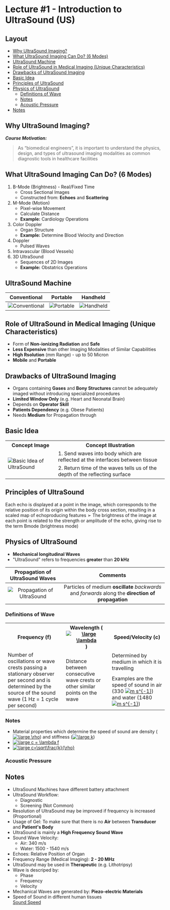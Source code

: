# Lecture #1 - Introduction to UltraSound (US)

## Layout
* <a href="#A"> Why UltraSound Imaging? </a>
* <a href="#B"> What UltraSound Imaging Can Do? (6 Modes) </a>
* <a href="#C"> UltraSound Machine </a>
* <a href="#D"> Role of UltraSound in Medical Imaging (Unique Characteristics) </a>
* <a href="#E"> Drawbacks of UltraSound Imaging </a>
* <a href="#F"> Basic Idea </a>
* <a href="#G"> Principles of UltraSound </a>
* <a href="#H"> Physics of UltraSound </a>
  * <a href="#J"> Definitions of Wave </a>
  * <a href="#K"> Notes </a>
  * <a href="#L"> Acoustic Pressure </a>
* <a href="#M"> Notes </a>

<h2 id="A"> Why UltraSound Imaging? </h2>

***Course Motivation:***
> As “biomedical engineers”, it is important to understand the physics, design, and types of ultrasound imaging modalities as common diagnostic tools in healthcare facilities

<h2 id="B"> What UltraSound Imaging Can Do? (6 Modes) </h2>

1. B-Mode (Brightness) - Real/Fixed Time
   * Cross Sectional Images
   * Constructed from: **Echoes** and **Scattering**
2. M-Mode (Motion)
   * Pixel-wise Movement
   * Calculate Distance
   * **Example:** Cardiology Operations
3. Color Doppler
   * Organ Structure
   * **Example:** Determine Blood Velocity and Direction
4. Doppler
   * Pulsed Waves
5. Intravascular (Blood Vessels)
6. 3D UltraSound
   * Sequences of 2D Images
   * **Example:** Obstatrics Operations

<h2 id="C"> UltraSound Machine </h2>

Conventional | Portable | Handheld |
:-----------:|:--------:|:--------:|
![Conventional](https://github.com/mostafa20223/SBME-4th-Year-2nd-Term-/blob/main/Equipment/Dr-Ehab/imgs/Lec1/Conventional.png) | ![Portable](https://github.com/mostafa20223/SBME-4th-Year-2nd-Term-/blob/main/Equipment/Dr-Ehab/imgs/Lec1/Portable.png) | ![Handheld](https://github.com/mostafa20223/SBME-4th-Year-2nd-Term-/blob/main/Equipment/Dr-Ehab/imgs/Lec1/Handheld.png) |

<h2 id="D"> Role of UltraSound in Medical Imaging (Unique Characteristics) </h2>

* Form of **Non-ionizing Radiation** and **Safe**
* **Less Expensive** than other Imaging Modalities of Similar Capabilities
* **High Rsolution** (mm Range) - up to 50 Micron
* **Mobile** and **Portable**

<h2 id="E"> Drawbacks of UltraSound Imaging </h2>

* Organs containing **Gases** and **Bony Structures** cannot be adequately imaged without introducing specialized procedures
* **Limited Window Only** (e.g. Heart and Neonatal Brain)
* Depends on **Operator Skill**
* **Patients Dependency** (e.g. Obese Patients)
* Needs **Medium** for Propagation through

<h2 id="F"> Basic Idea </h2>

<table>
   <th> Concept Image</th>
   <th> Concept Illustration</th>
   <tr>
      <td rowspan=2> <img src="https://github.com/mostafa20223/SBME-4th-Year-2nd-Term-/blob/main/Equipment/Dr-Ehab/imgs/Lec1/Basic.png" alt="Basic Idea of UltraSound"/> </td>
      <td> 1. Send waves into body which are reflected at the interfaces between tissue </td>
   </tr>
   <tr>
      <td> 2. Return time of the waves tells us of the depth of the reflecting surface </td>
   </tr>
</table>

<h2 id="G"> Principles of UltraSound </h2>

Each echo is displayed at a point in the image, which corresponds to the relative position of its origin within the body cross section, resulting in a scaled map of echoproducing features
➢ The brightness of the image at each point is related to the strength or amplitude of the echo, giving rise to the term Bmode (brightness mode)

<h2 id="H"> Physics of UltraSound </h2>

* **Mechanical longitudinal Waves**
* "UltraSound" refers to frequencies **greater** than **20 kHz**

Propagation of UltraSound Waves | Comments |
:------------------------------:|:--------:|
![Propagation of UltraSound](https://github.com/mostafa20223/SBME-4th-Year-2nd-Term-/blob/main/Equipment/Dr-Ehab/imgs/Lec1/Propagation.png) | Particles of medium **oscillate** *backwards* and *forwards* along the **direction of propagation** |

<h3 id="J"> Definitions of Wave </h3>

<table>
   <th> Frequency (f) </th>
   <th> Wavelength (<a href="https://www.codecogs.com/eqnedit.php?latex=\inline&space;\large&space;\lambda" target="_blank"><img src="https://latex.codecogs.com/gif.latex?\inline&space;\large&space;\lambda" title="\large \lambda" /></a>) </th>
   <th> Speed/Velocity (c) </th>
   <tr>
      <td rowspan = 2> Number of oscillations or wave crests passing a stationary observer per second and is determined by the source of the sound wave (1 Hz = 1 cycle per second) </td>
      <td rowspan = 2> Distance between consecutive wave crests or other similar points on the wave </td>
      <td> Determined by medium in which it is travelling </td>
   </tr>
   <tr>
      <td> Examples are the speed of sound in air (330 <a href="https://www.codecogs.com/eqnedit.php?latex=m&space;s^{-1}" target="_blank"><img src="https://latex.codecogs.com/gif.latex?m&space;s^{-1}" title="m s^{-1}" /></a>) and water (1480 <a href="https://www.codecogs.com/eqnedit.php?latex=m&space;s^{-1}" target="_blank"><img src="https://latex.codecogs.com/gif.latex?m&space;s^{-1}" title="m s^{-1}" /></a>) </td>
   </tr>
</table>

<h3 id="K"> Notes </h3>

* Material properties which determine the speed of sound are density (<a href="https://www.codecogs.com/eqnedit.php?latex=\inline&space;\large&space;\rho" target="_blank"><img src="https://latex.codecogs.com/gif.latex?\inline&space;\large&space;\rho" title="\large \rho" /></a>) and stiffness (<a href="https://www.codecogs.com/eqnedit.php?latex=\inline&space;\large&space;k" target="_blank"><img src="https://latex.codecogs.com/gif.latex?\inline&space;\large&space;k" title="\large k" /></a>)
* <a href="https://www.codecogs.com/eqnedit.php?latex=\inline&space;\large&space;c&space;=&space;\lambda&space;f" target="_blank"><img src="https://latex.codecogs.com/gif.latex?\inline&space;\large&space;c&space;=&space;\lambda&space;f" title="\large c = \lambda f" /></a>
* <a href="https://www.codecogs.com/eqnedit.php?latex=\inline&space;\large&space;c=\sqrt\frac{k}{\rho}" target="_blank"><img src="https://latex.codecogs.com/gif.latex?\inline&space;\large&space;c=\sqrt\frac{k}{\rho}" title="\large c=\sqrt\frac{k}{\rho}" /></a>

<h3 id="L"> Acoustic Pressure </h3>


<h2 id="M"> Notes </h2>

* UltraSound Machines have different battery attachment
* UltraSound Workflow:
  * Diagnostic
  * Screening (Not Common)
* Resolution of UltraSound may be improved if frequency is increased (Proportional)
* Usage of Gel: To make sure that there is no **Air** between **Transducer** and **Patient's Body**
* UltraSound is mainly a **High Frequency Sound Wave**
* Sound Wave Velocity:
  * Air: 340 m/s
  * Water: 1500 - 1540 m/s
* Echoes: Relative Position of Organ
* Frequency Range (Medical Imaging): **2 - 20 MHz**
* UltraSound may be used in **Therapeutic** (e.g. Lithotripsy)
* Wave is descriped by:
  * Phase
  * Frequency
  * Velocity
* Mechanical Waves are generated by: **Piezo-electric Materials**
* Speed of Sound in different human tissues <br>
[Sound Speed](https://github.com/mostafa20223/SBME-4th-Year-2nd-Term-/blob/main/Equipment/Dr-Ehab/imgs/Lec1/Speed.png)